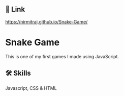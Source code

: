 
## 🔗 Link
https://nirmitraj.github.io/Snake-Game/


# Snake Game

This is one of my first games I made using JavaScript.


## 🛠 Skills
Javascript, CSS & HTML

